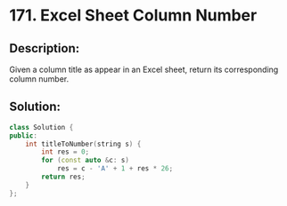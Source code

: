 # 171. Excel Sheet Column Number

## Description:

Given a column title as appear in an Excel sheet, return its corresponding column number.

## Solution:

```c++
class Solution {
public:
    int titleToNumber(string s) {
        int res = 0;
        for (const auto &c: s)
            res = c - 'A' + 1 + res * 26;
        return res;
    }
};
```

<!-- remark：

-  -->
